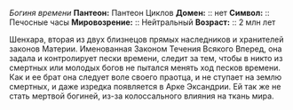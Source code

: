 *Богиня времени*
**Пантеон:** Пантеон Циклов
**Домен:** :: нет
**Символ:**        :: Печосные часы
**Мировозрение:**   :: Нейтральный
**Возраст:**     :: 2 млн лет

Шенхара, вторая из двух близнецов прямых наследников и хранителей законов Материи. Именованная Законом Течения Всякого Вперед, она задала и контролирует пески времени, следит за тем, чтобы в никто из смертных или молодых богов не пытался менять ход песков времени. Как и ее брат она следует воле своего праотца, и не ступает на землю смертных, и даже изредка появляется в Арке Эксандрии. Ей так же не стать мертвой богиней, из-за колоссального влияния на ткань мира. 